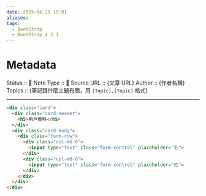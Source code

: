 ```yaml
---
date: 2025-06-25 15:01
aliases: 
tags:
  - BootStrap
  - BootStrap_4_3_1
---
```

# Metadata
Status :: 🌱
Note Type :: 📰
Source URL :: {文章 URL}
Author :: {作者名稱}
Topics :: {筆記跟什麼主題有關，用 `[Topic],[Topic]` 格式}

---

```html
<div class="card">
  <div class="card-header">
    <h5>用戶資料</h5>
  </div>
  <div class="card-body">
    <div class="form-row">
      <div class="col-md-6">
        <input type="text" class="form-control" placeholder="名">
      </div>
      <div class="col-md-6">
        <input type="text" class="form-control" placeholder="姓">
      </div>
    </div>
  </div>
</div>
```